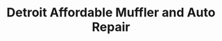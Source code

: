 ---
title: "Detroit Affordable Muffler and Auto Repair"
url: /detroit/detroit-affordable-muffler-and-auto-repair/
shop: car repair
---